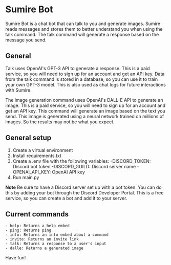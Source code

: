 # Sumire Bot

Sumire Bot is a chat bot that can talk to you and generate images.
Sumire reads messages and stores them to better understand you when using the talk command.
The talk command will generate a response based on the message you send.

## General

Talk uses OpenAI's GPT-3 API to generate a response.
This is a paid service, so you will need to sign up for an account and get an API key.
Data from the talk command is stored in a database, so you can use it to train your own GPT-3 model.
This is also used as chat logs for future interactions with Sumire.

The image generation command uses OpenAI's DALL-E API to generate an image.
This is a paid service, so you will need to sign up for an account and get an API key.
This command will generate an image based on the text you send.
This image is generated using a neural network trained on millions of images.
So the results may not be what you expect.

## General setup

1. Create a virtual environment
2. Install requirements.txt
3. Create a .env file with the following variables:
    -DISCORD_TOKEN: Discord bot token
    -DISCORD_GUILD: Discord server name
    -OPENAI_API_KEY: OpenAI API key
4. Run main.py

**Note**
Be sure to have a Discord server set up with a bot token.
You can do this by adding your bot through the Discord Developer Portal.
This is a free service, so you can create a bot and add it to your server.

## Current commands

    - help: Returns a help embed
    - ping: Returns ping
    - info: Returns an info embed about a command
    - invite: Returns an invite link
    - talk: Returns a response to a user's input
    - dalle: Returns a generated image

Have fun!
